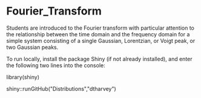 # Fourier_Transform
 
Students are introduced to the Fourier transform with particular attention to the relationship between the time domain and the frequency domain for a simple system consisting of a single Gaussian, Lorentzian, or Voigt peak, or two Gaussian peaks.

To run locally, install the package Shiny (if not already installed), and enter the following two lines into the console:

library(shiny)

shiny::runGitHub("Distributions","dtharvey")

